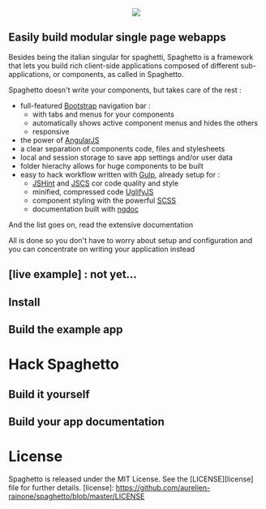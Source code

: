 <p align="center">
  <a href="http://gulpjs.com">
    <img src="https://raw.githubusercontent.com/aurelien-rainone/artwork/master/spaghetto-l.png">
  </a>
</p>


## Easily build modular single page webapps

Besides being the italian singular for spaghetti, Spaghetto is a framework that
lets you build rich client-side applications composed of different
sub-applications, or components, as called in Spaghetto.

Spaghetto doesn't write your components, but takes care of the rest :
  - full-featured [Bootstrap](http://getbootstrap.com/) navigation bar :
    - with tabs and menus for your components
    - automatically shows active component menus and hides the others
    - responsive
  - the power of [AngularJS](http://angularjs.org/)
  - a clear separation of components code, files and stylesheets
  - local and session storage to save app settings and/or user data
  - folder hierachy allows for huge components to be built
  - easy to hack workflow written with [Gulp](http://gulpjs.com/), already setup for :
      - [JSHint](http://jshint.com/) and [JSCS](http://jscs.info/) cor code quality and style
      - minified, compressed code [UglifyJS](https://github.com/mishoo/UglifyJS)
      - component styling with the powerful [SCSS](http://sass-lang.com/)
      - documentation built with [ngdoc](https://github.com/angular/angular.js/wiki/Writing-AngularJS-Documentation#standard-supported-jsdoc-directives)

And the list goes on, read the extensive documentation

All is done so you don't have to worry about setup and configuration and you can
concentrate on writing your application instead

## [live example] : not yet...

## Install

## Build the example app

# Hack Spaghetto

## Build it yourself

## Build your app documentation

# License
Spaghetto is released under the MIT License. See the [LICENSE][license] file for further details.
[license]: https://github.com/aurelien-rainone/spaghetto/blob/master/LICENSE
